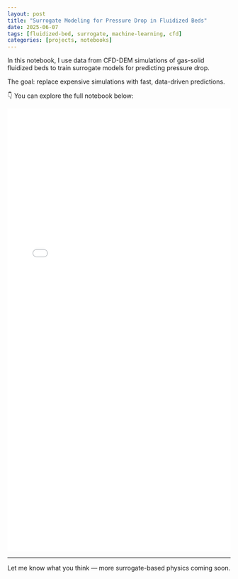 ```yaml
---
layout: post
title: "Surrogate Modeling for Pressure Drop in Fluidized Beds"
date: 2025-06-07
tags: [fluidized-bed, surrogate, machine-learning, cfd]
categories: [projects, notebooks]
---
```


In this notebook, I use data from CFD-DEM simulations of gas-solid fluidized beds to train surrogate models for predicting pressure drop.

The goal: replace expensive simulations with fast, data-driven predictions.

👇 You can explore the full notebook below:

<iframe src="/assets/notebooks/PartiNet_v1_FluBedSurrogate.html" width="100%" height="1000" style="border: none;"></iframe>

---

Let me know what you think — more surrogate-based physics coming soon.

